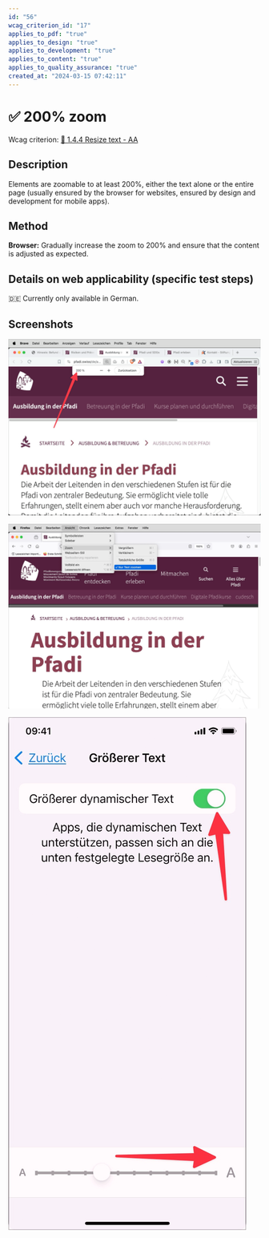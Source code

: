 ```yaml
---
id: "56"
wcag_criterion_id: "17"
applies_to_pdf: "true"
applies_to_design: "true"
applies_to_development: "true"
applies_to_content: "true"
applies_to_quality_assurance: "true"
created_at: "2024-03-15 07:42:11"
---
```


# ✅ 200% zoom

Wcag criterion: [📜 1.4.4 Resize text - AA](..)

## Description

Elements are zoomable to at least 200%, either the text alone or the entire page (usually ensured by the browser for websites, ensured by design and development for mobile apps).

## Method

**Browser:** Gradually increase the zoom to 200% and ensure that the content is adjusted as expected.

## Details on web applicability (specific test steps)

🇩🇪 Currently only available in German.

## Screenshots

![Webseiten lassen sich meistens problemlos zoomen](images/webseiten-lassen-sich-meistens-problemlos-zoomen.png)

![Firefox erlaubt auch, nur den Text zu zoomen](images/firefox-erlaubt-auch-nur-den-text-zu-zoomen.png)

![Text-Vergrösserung in iOS](images/text-vergrsserung-in-ios.png)
